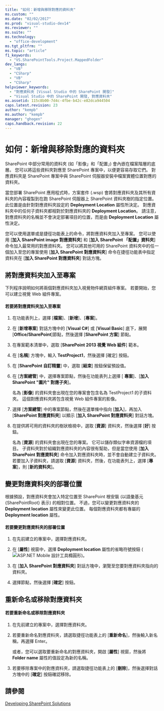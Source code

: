 ```yaml
---
title: "如何：新增與移除對應的資料夾"
ms.custom: ""
ms.date: "02/02/2017"
ms.prod: "visual-studio-dev14"
ms.reviewer: ""
ms.suite: ""
ms.technology: 
  - "office-development"
ms.tgt_pltfrm: ""
ms.topic: "article"
f1_keywords: 
  - "VS.SharePointTools.Project.MappedFolder"
dev_langs: 
  - "VB"
  - "CSharp"
  - "VB"
  - "CSharp"
helpviewer_keywords: 
  - "對應資料夾 [Visual Studio 中的 SharePoint 開發]"
  - "Visual Studio 中的 SharePoint 開發, 對應資料夾"
ms.assetid: 115c8b00-7d4c-4fbe-b42c-e82dca944504
caps.latest.revision: 23
author: "kempb"
ms.author: "kempb"
manager: "ghogen"
caps.handback.revision: 22
---
```

# 如何：新增與移除對應的資料夾
  SharePoint 中部分常用的資料夾 \(如「影像」和「配置」\) 會內嵌在檔案階層的底層。  您可以將這些資料夾對應至 SharePoint 專案中，以便更容易存取它們。  對應資料夾是 SharePoint 專案中與 SharePoint 伺服器安裝中檔案實體位置對應的資料夾。  
  
 當您部署 SharePoint 應用程式時，方案套件 \(.wsp\) 會將對應資料夾及其所有資料夾的內容複製到在跑 SharePoint 伺服器上 SharePoint 資料夾樹的指定位置。  此位置是由針對對應資料夾設定的 **Deployment Location** 屬性所決定。  對應資料夾中的任何子資料夾都相對於對應資料夾的 **Deployment Location**。  請注意，對應資料夾的名稱並不會決定部署項目的位置，而是由 **Deployment Location** 屬性決定。  
  
 您可以使用選單或是捷徑功能表上的命令，將對應資料夾加入至專案。  您可以使用 \[**加入 SharePoint image 對應資料夾**\] 和 \[**加入 SharePoint 「配置」資料夾**\] 命令加入最常用的對應資料夾。  您可以將其他可用的 SharePoint 資料夾中的任一個加入至您的專案使用 \[**加入 SharePoint 對應資料夾**\] 命令在捷徑功能表中指定資料夾在 \[**加入 SharePoint 對應資料夾**\] 對話方塊。  
  
## 將對應資料夾加入至專案  
 下列程序說明如何將兩個對應資料夾加入視覺物件網頁組件專案。  若要開始，您可以建立視覺 Web 組件專案。  
  
#### 若要將對應資料夾加入至專案  
  
1.  在功能表列上，選擇 \[**檔案**\]、\[**新增**\]、\[**專案**\]。  
  
2.  在 \[**新增專案**\] 對話方塊中的 \[**Visual C\#**\] 或 \[**Visual Basic**\] 底下，展開 \[**Office\/SharePoint**\]節點，然後選擇 \[**SharePoint 方案**\] 節點。  
  
3.  在專案範本清單中，選取 \[**SharePoint 2013 視覺 Web 組件**\] 範本。  
  
4.  在 \[**名稱**\] 方塊中，輸入 **TestProject1**，然後選擇 \[確定\] 按鈕。  
  
5.  在 \[**SharePoint 自訂精靈**\] 中，選取 \[**結束**\] 按鈕保留預設值。  
  
6.  在 \[**方案總管**\] 中，選擇專案節點，然後在功能表列上選擇 \[ **專案**\]、\[**加入 SharePoint "圖片" 對應子夾**\]。  
  
     名為 \[**影像**\] 的資料夾會出現在您的專案會包含名為 TestProject1 的子資料夾。  這個對應資料夾將包含視覺 Web 組件專案的影像。  
  
7.  選擇 \[**方案總管**\] 中的專案節點，然後在選單條中指向 \[**加入**\]，再加入 \[**SharePoint 對應資料夾**\] 以顯示 \[**加入 SharePoint 對應資料夾**\] 對話方塊。  
  
8.  在提供將可用的資料夾的樹狀檢視中，選取 \[**資源**\] 資料夾，然後選擇 \[**好**\] 按鈕。  
  
     名為 \[**資源**\] 的資料夾會出現在您的專案。  它可以儲存類似字串資源檔的項目。  子資料夾對於組織對應資料夾的內容很有幫助，但是當您使用 \[**加入 SharePoint 對應資料夾**\] 命令加入對應資料夾時，並不會自動建立子資料夾。  若要加入子資料夾，請選取 \[**資源**\] 資料夾，然後，在功能表列上，選擇 \[**專案**\]，則 \[**新的資料夾**\]。  
  
## 變更對應資料夾的部署位置  
 根據預設，對應資料夾會加入特定位置至 SharePoint 根安裝 \(以語彙基元 {SharePointRoot} 表示\) 的相對位置。  不過，您可以變更對應資料夾的 **Deployment location** 屬性來變更此位置。  每個對應資料夾都有專屬的 **Deployment location** 屬性。  
  
#### 若要變更對應資料夾的部署位置  
  
1.  在先前建立的專案中，選擇對應資料夾。  
  
2.  在 \[**屬性**\] 視窗中，選擇 **Deployment location** 屬性的省略符號按鈕 \(![ASP.NET Mobile 設計工具橢圓形](~/sharepoint/media/mwellipsis.gif "ASP.NET Mobile 設計工具橢圓形")\)。  
  
3.  在 \[**加入 SharePoint 對應資料夾**\] 對話方塊中，瀏覽至您要對應資料夾指向的資料夾。  
  
4.  選擇節點，然後選擇 \[**確定**\] 按鈕。  
  
## 重新命名或移除對應資料夾  
  
#### 若要重新命名或移除對應資料夾  
  
1.  在先前建立的專案中，選擇對應資料夾。  
  
2.  若要重新命名對應資料夾，請選取捷徑功能表上的 \[**重新命名**\]，然後輸入新名稱，再選擇 Enter。  
  
     或者，您可以選取要重新命名的對應資料夾，開啟 \[**屬性**\] 視窗，然後將 **Folder name** 屬性的值設定為新的名稱。  
  
3.  若要移除專案中的對應資料夾，請選取捷徑功能表上的 \[**刪除**\]，然後選擇對話方塊中的 \[**確定**\] 按鈕確認移除。  
  
## 請參閱  
 [Developing SharePoint Solutions](../sharepoint/developing-sharepoint-solutions.md)  
  
  